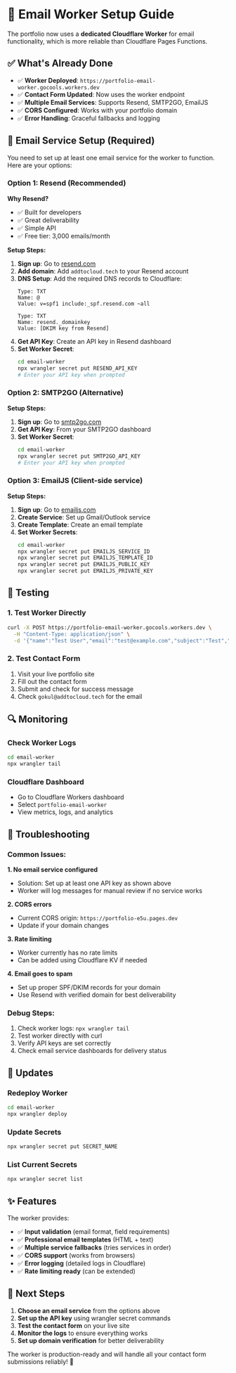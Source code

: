 # 📧 Email Worker Setup Guide

The portfolio now uses a **dedicated Cloudflare Worker** for email functionality, which is more reliable than Cloudflare Pages Functions.

## ✅ What's Already Done

- ✅ **Worker Deployed**: `https://portfolio-email-worker.gocools.workers.dev`
- ✅ **Contact Form Updated**: Now uses the worker endpoint
- ✅ **Multiple Email Services**: Supports Resend, SMTP2GO, EmailJS
- ✅ **CORS Configured**: Works with your portfolio domain
- ✅ **Error Handling**: Graceful fallbacks and logging

## 🔧 Email Service Setup (Required)

You need to set up at least one email service for the worker to function. Here are your options:

### Option 1: Resend (Recommended)

**Why Resend?**
- ✅ Built for developers
- ✅ Great deliverability
- ✅ Simple API
- ✅ Free tier: 3,000 emails/month

**Setup Steps:**
1. **Sign up**: Go to [resend.com](https://resend.com)
2. **Add domain**: Add `addtocloud.tech` to your Resend account
3. **DNS Setup**: Add the required DNS records to Cloudflare:
   ```
   Type: TXT
   Name: @
   Value: v=spf1 include:_spf.resend.com ~all
   
   Type: TXT
   Name: resend._domainkey  
   Value: [DKIM key from Resend]
   ```
4. **Get API Key**: Create an API key in Resend dashboard
5. **Set Worker Secret**:
   ```bash
   cd email-worker
   npx wrangler secret put RESEND_API_KEY
   # Enter your API key when prompted
   ```

### Option 2: SMTP2GO (Alternative)

**Setup Steps:**
1. **Sign up**: Go to [smtp2go.com](https://www.smtp2go.com/)
2. **Get API Key**: From your SMTP2GO dashboard
3. **Set Worker Secret**:
   ```bash
   cd email-worker
   npx wrangler secret put SMTP2GO_API_KEY
   # Enter your API key when prompted
   ```

### Option 3: EmailJS (Client-side service)

**Setup Steps:**
1. **Sign up**: Go to [emailjs.com](https://www.emailjs.com/)
2. **Create Service**: Set up Gmail/Outlook service
3. **Create Template**: Create an email template
4. **Set Worker Secrets**:
   ```bash
   cd email-worker
   npx wrangler secret put EMAILJS_SERVICE_ID
   npx wrangler secret put EMAILJS_TEMPLATE_ID
   npx wrangler secret put EMAILJS_PUBLIC_KEY
   npx wrangler secret put EMAILJS_PRIVATE_KEY
   ```

## 🧪 Testing

### 1. Test Worker Directly
```bash
curl -X POST https://portfolio-email-worker.gocools.workers.dev \
  -H "Content-Type: application/json" \
  -d '{"name":"Test User","email":"test@example.com","subject":"Test","message":"Test message"}'
```

### 2. Test Contact Form
1. Visit your live portfolio site
2. Fill out the contact form
3. Submit and check for success message
4. Check `gokul@addtocloud.tech` for the email

## 🔍 Monitoring

### Check Worker Logs
```bash
cd email-worker
npx wrangler tail
```

### Cloudflare Dashboard
- Go to Cloudflare Workers dashboard
- Select `portfolio-email-worker`
- View metrics, logs, and analytics

## 🚨 Troubleshooting

### Common Issues:

**1. No email service configured**
- Solution: Set up at least one API key as shown above
- Worker will log messages for manual review if no service works

**2. CORS errors**
- Current CORS origin: `https://portfolio-e5u.pages.dev`
- Update if your domain changes

**3. Rate limiting**
- Worker currently has no rate limits
- Can be added using Cloudflare KV if needed

**4. Email goes to spam**
- Set up proper SPF/DKIM records for your domain
- Use Resend with verified domain for best deliverability

### Debug Steps:
1. Check worker logs: `npx wrangler tail`
2. Test worker directly with curl
3. Verify API keys are set correctly
4. Check email service dashboards for delivery status

## 🔄 Updates

### Redeploy Worker
```bash
cd email-worker
npx wrangler deploy
```

### Update Secrets
```bash
npx wrangler secret put SECRET_NAME
```

### List Current Secrets
```bash
npx wrangler secret list
```

## ✨ Features

The worker provides:
- ✅ **Input validation** (email format, field requirements)
- ✅ **Professional email templates** (HTML + text)
- ✅ **Multiple service fallbacks** (tries services in order)
- ✅ **CORS support** (works from browsers)
- ✅ **Error logging** (detailed logs in Cloudflare)
- ✅ **Rate limiting ready** (can be extended)

## 🎯 Next Steps

1. **Choose an email service** from the options above
2. **Set up the API key** using wrangler secret commands
3. **Test the contact form** on your live site
4. **Monitor the logs** to ensure everything works
5. **Set up domain verification** for better deliverability

The worker is production-ready and will handle all your contact form submissions reliably! 🚀
